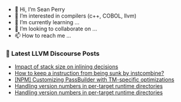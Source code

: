 - 👋 Hi, I’m Sean Perry
- 👀 I’m interested in compilers (c++, COBOL, llvm)
- 🌱 I’m currently learning ...
- 💞️ I’m looking to collaborate on ...
- 📫 How to reach me ...

<!---
s66perry/s66perry is a ✨ special ✨ repository because its `README.md` (this file) appears on your GitHub profile.
You can click the Preview link to take a look at your changes.
--->
### 📕 Latest LLVM Discourse Posts

<!-- DISCOURSE-LLVM:START -->
- [Impact of stack size on inlining decisions](https://discourse.llvm.org/t/impact-of-stack-size-on-inlining-decisions/62472#post_5)
- [How to keep a instruction from being sunk by instcombine?](https://discourse.llvm.org/t/how-to-keep-a-instruction-from-being-sunk-by-instcombine/62784#post_1)
- [[NPM] Customizing PassBuilder with TM-specific optimizations](https://discourse.llvm.org/t/npm-customizing-passbuilder-with-tm-specific-optimizations/62782#post_2)
- [Handling version numbers in per-target runtime directories](https://discourse.llvm.org/t/handling-version-numbers-in-per-target-runtime-directories/62717#post_9)
- [Handling version numbers in per-target runtime directories](https://discourse.llvm.org/t/handling-version-numbers-in-per-target-runtime-directories/62717#post_8)
<!-- DISCOURSE-LLVM:END -->
